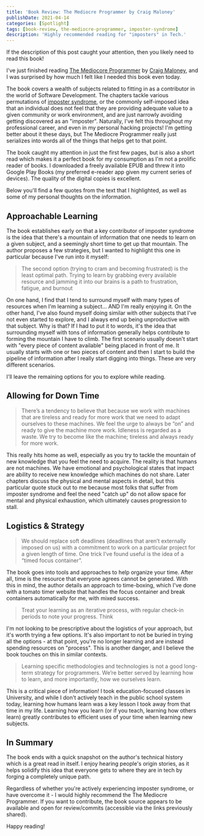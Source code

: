 ```yaml
---
title: 'Book Review: The Mediocre Programmer by Craig Maloney'
publishDate: 2021-04-14
categories: [Spotlight]
tags: [book-review, the-mediocre-programmer, imposter-syndrome]
description: 'Highly recommended reading for "imposters" in Tech.'
---
```


If the description of this post caught your attention, then you likely need
to read this book!

I've just finished reading [The Mediocore
Programmer](http://themediocreprogrammer.com/build/html/the_mediocre_programmer.html)
by [Craig Maloney](http://decafbad.net/), and I was surprised by how much I felt
like I needed this book even today.

The book covers a wealth of subjects related to fitting in as a contributor in
the world of Software Development. The chapters tackle various permutations of
[imposter syndrome](https://xkcd.com/1954/), or the commonly self-imposed idea
that an individual does not feel that they are providing adequate value to a
given community or work environment, and are just narrowly avoiding getting
discovered as an "imposter". Naturally, I've felt this throughout my
professional career, and even in my personal hacking projects! I'm getting
better about it these days, but The Mediocre Programmer really just serializes
into words all of the things that helps get to that point.

The book caught my attention in just the first few pages, but is also a short
read which makes it a perfect book for my consumption as I'm not a prolific
reader of books. I downloaded a freely available EPUB and threw it into Google
Play Books (my preferred e-reader app given my current series of devices). The
quality of the digital copies is excellent. 

Below you'll find a few quotes from the text that I highlighted, as well as some
of my personal thoughts on the information.

## Approachable Learning

The book establishes early on that a key contributor of imposter syndrome is the
idea that there's a mountain of information that one needs to learn on a given
subject, and a seemingly short time to get up that mountain. The author proposes
a few strategies, but I wanted to highlight this one in particular because I've
run into it myself:

> The second option (trying to cram and becoming frustrated) is the least
> optimal path. Trying to learn by grabbing every available resource and jamming
> it into our brains is a path to frustration, fatigue, and burnout

On one hand, I find that I tend to surround myself with many types of resources
when I'm learning a subject... AND I'm really enjoying it. On the other hand,
I've also found myself doing similar with other subjects that I've not even
started to explore, and I always end up being unproductive with that subject.
Why is that? If I had to put it to words, it's the idea that surrounding myself
with tons of information generally helps contribute to forming the mountain I
have to climb. The first scenario usually doesn't start with "every piece of
content available" being placed in front of me. It usually starts with one or
two pieces of content and then I start to build the pipeline of information
after I really start digging into things. These are very different scenarios.

I'll leave the remaining options for you to explore while reading.

## Allowing for Down Time

> There’s a tendency to believe that because we work with machines that are
> tireless and ready for more work that we need to adapt ourselves to these
> machines. We feel the urge to always be “on” and ready to give the machine
> more work. Idleness is regarded as a waste. We try to become like the machine;
> tireless and always ready for more work.

This really hits home as well, especially as you try to tackle the mountain of
new knowledge that you feel the need to acquire. The reality is that humans are
not machines. We have emotional and psychological states that impact are ability
to receive new knowledge which machines do not share. Later chapters discuss the
physical and mental aspects in detail, but this particular quote stuck out to me
because most folks that suffer from imposter syndrome and feel the need "catch
up" do not allow space for mental and physical exhaustion, which ultimately
causes progression to stall.

## Logistics & Strategy

> We should replace soft deadlines (deadlines that aren’t externally imposed on
> us) with a commitment to work on a particular project for a given length of
> time. One trick I’ve found useful is the idea of a “timed focus container”.

The book goes into tools and approaches to help organize your time. After all,
time is the resource that everyone agrees cannot be generated. With this in
mind, the author details an approach to time-boxing, which I've done with a
tomato timer website that handles the focus container and break containers
automatically for me, with mixed success. 

> Treat your learning as an iterative process, with regular check-in periods to
> note your progress. Think

I'm not looking to be prescriptive about the logistics of your approach, but
it's worth trying a few options. It's also important to not be buried in trying
all the options - at that point, you're no longer learning and are instead
spending resources on "process". This is another danger, and I believe the book
touches on this in similar contexts.

> Learning specific methodologies and technologies is not a good long-term
> strategy for programmers. We’re better served by learning how to learn, and
> more importantly, how we ourselves learn.

This is a critical piece of information! I took education-focused classes in
University, and while I don't actively teach in the public school system today,
learning how humans learn was a key lesson I took away from that time in my
life. Learning how you learn (or if you teach, learning how others learn)
greatly contributes to efficient uses of your time when learning new subjects.

## In Summary

The book ends with a quick snapshot on the author's technical history which is a
great read in itself. I enjoy hearing people's origin stories, as it helps
solidify this idea that everyone gets to where they are in tech by forging a
completely unique path.

Regardless of whether you're actively experiencing imposter syndrome, or have
overcome it - I would highly recommend the The Mediocre Programmer. If you want
to contribute, the book source appears to be available and open for
review/commits (accessible via the links previously shared).

Happy reading!
